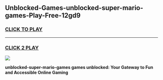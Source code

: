 
## Unblocked-Games-unblocked-super-mario-games-Play-Free-12gd9
<h3>
<a href="https://premium76.site?title=unblocked-super-mario-games&ref=20M">CLICK TO PLAY</a></h3>
<hr>

<h3>
<a href="https://premium76.site?title=unblocked-super-mario-games&ref=20M">CLICK 2 PLAY</a>
  
</h3>

<a href="https://premium76.site?title=unblocked-super-mario-games&ref=19M"><img src="https://clearcache.store/games.png"></a>


**unblocked-super-mario-games games unblocked: Your Gateway to Fun and Accessible Online Gaming**
